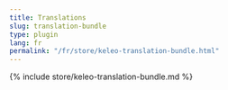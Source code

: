 ```yaml
---
title: Translations
slug: translation-bundle
type: plugin
lang: fr
permalink: "/fr/store/keleo-translation-bundle.html"
---
```


{% include store/keleo-translation-bundle.md %}
